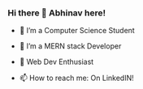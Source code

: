 ### Hi there 👋 Abhinav here!

- 🔭 I’m a Computer Science Student
- 🌱 I’m a MERN stack Developer
- 🌱 Web Dev Enthusiast

- 📫 How to reach me: On LinkedIN!

